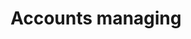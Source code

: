 ---
title: Accounts managing
excerpt: ''
deprecated: false
hidden: false
metadata:
  title: ''
  description: ''
  robots: index
next:
  description: ''
---